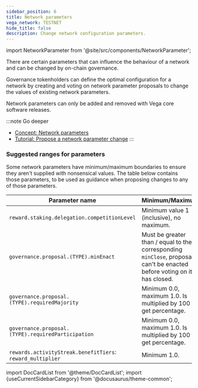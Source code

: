 ```yaml
---
sidebar_position: 6
title: Network parameters
vega_network: TESTNET
hide_title: false
description: Change network configuration parameters.
---
```

import NetworkParameter from '@site/src/components/NetworkParameter';

There are certain parameters that can influence the behaviour of a network and can be changed by on-chain governance. 

Governance tokenholders can define the optimal configuration for a network by creating and voting on network parameter proposals to change the values of existing network parameters.

Network parameters can only be added and removed with Vega core software releases.

:::note Go deeper
* [Concept: Network parameters](../chain/network.md#parameters)
* [Tutorial: Propose a network parameter change](../../tutorials/proposals/network-parameter-proposal.md)
:::

### Suggested ranges for parameters
Some network parameters have minimum/maximum boundaries to ensure they aren't supplied with nonsensical values. The table below contains those parameters, to be used as guidance when proposing changes to any of those parameters.

| Parameter name                                    | Minimum/Maximum |
|---------------------------------------------------|-----------------|
| `reward.staking.delegation.competitionLevel`      | Minimum value 1 (inclusive), no maximum. |
| `governance.proposal.(TYPE).minEnact`             | Must be greater than / equal to the corresponding `minClose`, proposal can't be enacted before voting on it has closed. |
| `governance.proposal.(TYPE).requiredMajority`     | Minimum 0.0, maximum 1.0. Is multiplied by 100 to get percentage. |
| `governance.proposal.(TYPE).requiredParticipation`| Minimum 0.0, maximum 1.0. Is multiplied by 100 to get percentage. |
| `rewards.activityStreak.benefitTiers`: `reward_multiplier` | Minimum 1.0. |
import DocCardList from '@theme/DocCardList';
import {useCurrentSidebarCategory} from '@docusaurus/theme-common';
